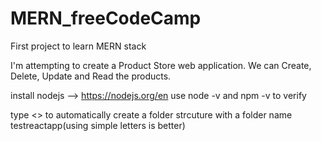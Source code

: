 # MERN_freeCodeCamp
First project to learn MERN stack

I'm attempting to create a Product Store web application.
We can Create, Delete, Update and Read the products.

install nodejs --> https://nodejs.org/en
use node -v and npm -v to verify

type <<npx create-react-app testreactapp >> to automatically create a folder strcuture with a folder name testreactapp(using simple letters is better)
